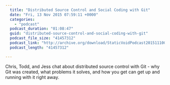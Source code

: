 ```yaml
---
  title: "Distributed Source Control and Social Coding with Git"
  date: "Fri, 13 Nov 2015 07:59:11 +0000"
  categories: 
    - "podcast"
  podcast_duration: "01:08:47"
  guid: "distributed-source-control-and-social-coding-with-git"
  podcast_file_size: "41457312"
  podcast_link: "http://archive.org/download/StaticVoidPodcast20151110Git/StaticVoidPodcast-20151110-Git.mp3"
  podcast_length: "41457312"

---
```

Chris, Todd, and Jess chat about distributed source control with Git - why Git was created, what problems it solves, and how you get can get up and running with it right away.